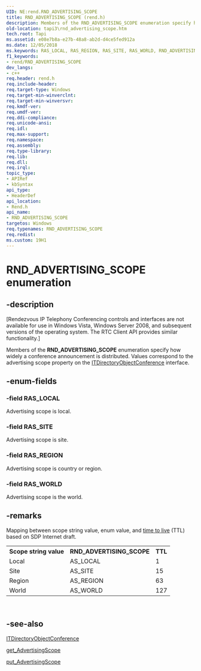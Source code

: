 ```yaml
---
UID: NE:rend.RND_ADVERTISING_SCOPE
title: RND_ADVERTISING_SCOPE (rend.h)
description: Members of the RND_ADVERTISING_SCOPE enumeration specify how widely a conference announcement is distributed. Values correspond to the advertising scope property on the ITDirectoryObjectConference interface.
old-location: tapi3\rnd_advertising_scope.htm
tech.root: Tapi
ms.assetid: e08e7b8a-e27b-48a8-ab2d-d4ce5fed912a
ms.date: 12/05/2018
ms.keywords: RAS_LOCAL, RAS_REGION, RAS_SITE, RAS_WORLD, RND_ADVERTISING_SCOPE, RND_ADVERTISING_SCOPE enumeration [TAPI 2.2], _tapi3_rnd_advertising_scope, rend/RAS_LOCAL, rend/RAS_REGION, rend/RAS_SITE, rend/RAS_WORLD, rend/RND_ADVERTISING_SCOPE, tapi3.rnd_advertising_scope
f1_keywords:
- rend/RND_ADVERTISING_SCOPE
dev_langs:
- c++
req.header: rend.h
req.include-header: 
req.target-type: Windows
req.target-min-winverclnt: 
req.target-min-winversvr: 
req.kmdf-ver: 
req.umdf-ver: 
req.ddi-compliance: 
req.unicode-ansi: 
req.idl: 
req.max-support: 
req.namespace: 
req.assembly: 
req.type-library: 
req.lib: 
req.dll: 
req.irql: 
topic_type:
- APIRef
- kbSyntax
api_type:
- HeaderDef
api_location:
- Rend.h
api_name:
- RND_ADVERTISING_SCOPE
targetos: Windows
req.typenames: RND_ADVERTISING_SCOPE
req.redist: 
ms.custom: 19H1
---
```


# RND_ADVERTISING_SCOPE enumeration


## -description


<p class="CCE_Message">[Rendezvous IP Telephony Conferencing controls and interfaces are not available for use in Windows Vista, Windows Server 2008, and subsequent versions of the operating system. The RTC Client API
provides similar functionality.]

Members of the 
<b>RND_ADVERTISING_SCOPE</b> enumeration specify how widely a conference announcement is distributed. Values correspond to the advertising scope property on the 
<a href="https://docs.microsoft.com/windows/desktop/api/rend/nn-rend-itdirectoryobjectconference">ITDirectoryObjectConference</a> interface.


## -enum-fields




### -field RAS_LOCAL

Advertising scope is local.


### -field RAS_SITE

Advertising scope is site.


### -field RAS_REGION

Advertising scope is country or region.


### -field RAS_WORLD

Advertising scope is the world.


## -remarks



Mapping between scope string value, enum value, and 
<a href="/windows/win32/tapi/t-tapgloss">time to live</a> (TTL) based on SDP Internet draft.

<table>
<tr>
<th>Scope string value</th>
<th>RND_ADVERTISING_SCOPE</th>
<th>TTL</th>
</tr>
<tr>
<td>Local</td>
<td>AS_LOCAL</td>
<td>1</td>
</tr>
<tr>
<td>Site</td>
<td>AS_SITE</td>
<td>15</td>
</tr>
<tr>
<td>Region</td>
<td>AS_REGION</td>
<td>63</td>
</tr>
<tr>
<td>World</td>
<td>AS_WORLD</td>
<td>127</td>
</tr>
</table>
 




## -see-also




<a href="https://docs.microsoft.com/windows/desktop/api/rend/nn-rend-itdirectoryobjectconference">ITDirectoryObjectConference</a>



<a href="https://docs.microsoft.com/windows/desktop/api/rend/nf-rend-itdirectoryobjectconference-get_advertisingscope">get_AdvertisingScope</a>



<a href="https://docs.microsoft.com/windows/desktop/api/rend/nf-rend-itdirectoryobjectconference-put_advertisingscope">put_AdvertisingScope</a>
 

 

